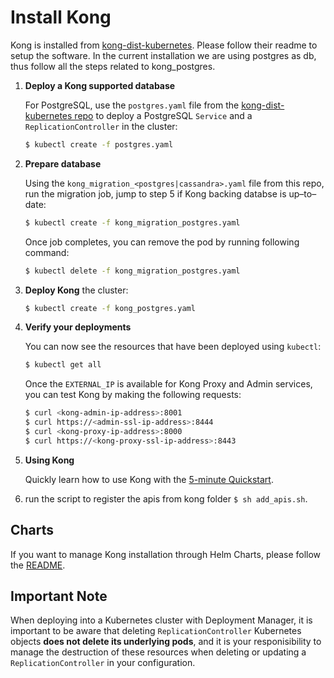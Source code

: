 # Install Kong

Kong is installed from [kong-dist-kubernetes](https://github.com/Kong/kong-dist-kubernetes).
Please follow their readme to setup the software. In the current installation we are using postgres as db, thus follow all the steps related to kong_postgres.

1. **Deploy a Kong supported database**

    For PostgreSQL, use the `postgres.yaml` file from the [kong-dist-kubernetes
    repo](https://github.com/Kong/kong-dist-kubernetes) to deploy a PostgreSQL `Service` and a `ReplicationController` in the
    cluster:

    ```bash
    $ kubectl create -f postgres.yaml
    ```

2. **Prepare database**

    Using the `kong_migration_<postgres|cassandra>.yaml` file from this repo,
    run the migration job, jump to step 5 if Kong backing databse is up–to–date:

    ```bash
    $ kubectl create -f kong_migration_postgres.yaml
    ```
    Once job completes, you can remove the pod by running following command:

    ```bash
    $ kubectl delete -f kong_migration_postgres.yaml
    ```

3. **Deploy Kong**
    the cluster:

    ```bash
    $ kubectl create -f kong_postgres.yaml
    ```

4. **Verify your deployments**

    You can now see the resources that have been deployed using `kubectl`:

    ```bash
    $ kubectl get all
    ```

    Once the `EXTERNAL_IP` is available for Kong Proxy and Admin services, you
    can test Kong by making the following requests:

    ```bash
    $ curl <kong-admin-ip-address>:8001
    $ curl https://<admin-ssl-ip-address>:8444
    $ curl <kong-proxy-ip-address>:8000
    $ curl https://<kong-proxy-ssl-ip-address>:8443
    ```

5. **Using Kong**

    Quickly learn how to use Kong with the
    [5-minute Quickstart](https://getkong.org/docs/latest/getting-started/quickstart/).


6. run the script to register the apis from kong folder `$ sh add_apis.sh`.

## Charts

If you want to manage Kong installation through Helm Charts, please follow
the [README](/charts/kong/README.md).

## Important Note

When deploying into a Kubernetes cluster with Deployment Manager, it is
important to be aware that deleting `ReplicationController` Kubernetes objects
**does not delete its underlying pods**, and it is your responisibility to
manage the destruction of these resources when deleting or updating a
`ReplicationController` in your configuration.
